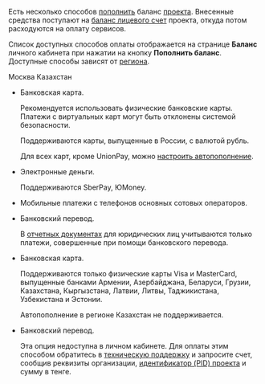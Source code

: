 Есть несколько способов [пополнить](../../instructions/payment) баланс [проекта](/ru/tools-for-using-services/account/concepts/projects). Внесенные средства поступают на [баланс лицевого счет](../balance) проекта, откуда потом расходуются на оплату сервисов.

Список доступных способов оплаты отображается на странице **Баланс** личного кабинета при нажатии на кнопку **Пополнить баланс**. Доступные способы зависят от [региона](/ru/tools-for-using-services/account/concepts/regions).

<tabs>
<tablist>
<tab>Москва</tab>
<tab>Казахстан</tab>
</tablist>
<tabpanel>

- Банковская карта.

  <warn>

  Рекомендуется использовать физические банковские карты. Платежи с виртуальных карт могут быть отклонены системой безопасности.

  </warn>

  Поддерживаются карты, выпущенные в России, с валютой рубль.

  Для всех карт, кроме UnionPay, можно [настроить автопополнение](../../instructions/add-card#nastroit_avtopopolnenie).

- Электронные деньги.

  Поддерживаются SberPay, ЮMoney.

- Мобильные платежи с телефонов основных сотовых операторов.
- Банковский перевод.

   <warn>

   В [отчетных документах](../report) для юридических лиц учитываются только платежи, совершенные при помощи банковского перевода.

   </warn>

</tabpanel>
<tabpanel>

- Банковская карта.

    Поддерживаются только физические карты Visa и MasterCard, выпущенные банками Армении, Азербайджана, Беларуси, Грузии, Казахстана, Кыргызстана, Латвии, Литвы, Таджикистана, Узбекистана и Эстонии.

    Автопополнение в регионе Казахстан не поддерживается.

- Банковский перевод.

    Эта опция недоступна в личном кабинете. Для оплаты этим способом обратитесь в [техническую поддержку](/ru/contacts) и запросите счет, сообщив реквизиты организации, [идентификатор (PID) проекта](/ru/tools-for-using-services/account/instructions/project-settings/manage#poluchenie_identifikatora_proekta) и сумму в тенге.

</tabpanel>
</tabs>
